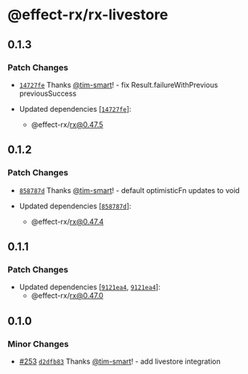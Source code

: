 # @effect-rx/rx-livestore

## 0.1.3

### Patch Changes

- [`14727fe`](https://github.com/tim-smart/effect-rx/commit/14727fe34b762fdb9064d56385424f707081d1e1) Thanks [@tim-smart](https://github.com/tim-smart)! - fix Result.failureWithPrevious previousSuccess

- Updated dependencies [[`14727fe`](https://github.com/tim-smart/effect-rx/commit/14727fe34b762fdb9064d56385424f707081d1e1)]:
  - @effect-rx/rx@0.47.5

## 0.1.2

### Patch Changes

- [`858787d`](https://github.com/tim-smart/effect-rx/commit/858787debb808769d28512078b2fbab43adbefdd) Thanks [@tim-smart](https://github.com/tim-smart)! - default optimisticFn updates to void

- Updated dependencies [[`858787d`](https://github.com/tim-smart/effect-rx/commit/858787debb808769d28512078b2fbab43adbefdd)]:
  - @effect-rx/rx@0.47.4

## 0.1.1

### Patch Changes

- Updated dependencies [[`9121ea4`](https://github.com/tim-smart/effect-rx/commit/9121ea48d3c49bf0409754ef01d6c04e3fb4d283), [`9121ea4`](https://github.com/tim-smart/effect-rx/commit/9121ea48d3c49bf0409754ef01d6c04e3fb4d283)]:
  - @effect-rx/rx@0.47.0

## 0.1.0

### Minor Changes

- [#253](https://github.com/tim-smart/effect-rx/pull/253) [`d2dfb83`](https://github.com/tim-smart/effect-rx/commit/d2dfb83565098d55c7c2dba72257769295f9145e) Thanks [@tim-smart](https://github.com/tim-smart)! - add livestore integration
